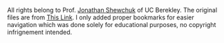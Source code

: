 All rights belong to Prof. [Jonathan Shewchuk](https://people.eecs.berkeley.edu/~jrs/) of UC Berekley.
The original files are from [This Link](https://people.eecs.berkeley.edu/~jrs/papers/machlearn.pdf).
I only added proper bookmarks for easier navigation which was done solely for educational purposes, no copyright infrignement intended.
